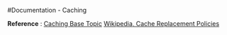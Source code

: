 #Documentation - Caching

**Reference** : 
[Caching Base Topic](https://javalandscape.blogspot.com/2009/01/cachingcaching-algorithms-and-caching.html)
[Wikipedia, Cache Replacement Policies](https://en.wikipedia.org/wiki/Cache_replacement_policies)

